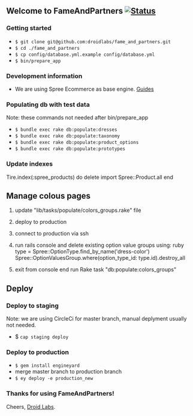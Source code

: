 ## Welcome to FameAndPartners [ ![Status](https://circleci.com/gh/fameandpartners/website/tree/master.png?circle-token=ee3bbb5414da6e449d774074ecc31fec5a18dce0)](https://circleci.com/gh/fameandpartners/website)

### Getting started

* `$ git clone git@github.com:droidlabs/fame_and_partners.git`
* `$ cd ./fame_and_partners`
* `$ cp config/database.yml.example config/database.yml`
* `$ bin/prepare_app`

### Development information

* We are using Spree Ecommerce as base engine.
[Guides](http://guides.spreecommerce.com)

### Populating db with test data

Note: these commands not needed after bin/prepare_app

* `$ bundle exec rake db:populate:dresses`
* `$ bundle exec rake db:populate:taxonomy`
* `$ bundle exec rake db:populate:product_options`
* `$ bundle exec rake db:populate:prototypes`

### Update indexes
Tire.index(:spree_products) do
  delete
  import Spree::Product.all
end

## Manage colous pages
1) update "lib/tasks/populate/colors_groups.rake" file
2) deploy to production
3) connect to production via ssh
4) run rails console and delete existing option value groups using:
ruby
type = Spree::OptionType.find_by_name('dress-color')
Spree::OptionValuesGroup.where(option_type_id: type.id).destroy_all

5) exit from console end run Rake task "db:populate:colors_groups"

## Deploy

### Deploy to staging

Note: we are using CircleCi for master branch, manual deplyment usually not needed.

* $ `cap staging deploy`

### Deploy to production

* `$ gem install engineyard`
* merge master branch to production branch
* `$ ey deploy -e production_new`

### Thanks for using FameAndPartners!

Cheers, [Droid Labs](http://droidlabs.pro).



